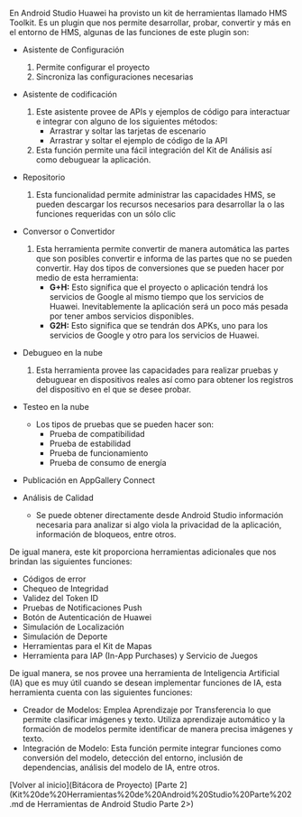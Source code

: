 
En Android Studio Huawei ha provisto un kit de herramientas llamado HMS Toolkit. Es un plugin que nos permite desarrollar, probar, convertir y más en el entorno de HMS, algunas de las funciones de este plugin son:

- Asistente de Configuración
	1. Permite configurar el proyecto
	2. Sincroniza las configuraciones necesarias

- Asistente de codificación
	1. Este asistente provee de APIs y ejemplos de código para interactuar e integrar con alguno de los siguientes métodos:
		- Arrastrar y soltar las tarjetas de escenario
		- Arrastrar y soltar el ejemplo de código de la API
	2. Esta función permite una fácil integración del Kit de Análisis así como debuguear la aplicación.

- Repositorio
	1. Esta funcionalidad permite administrar las capacidades HMS, se pueden descargar los recursos necesarios para desarrollar la o las funciones requeridas con un sólo clic

- Conversor o Convertidor
	1. Esta herramienta permite convertir de manera automática las partes que son posibles convertir e informa de las partes que no se pueden convertir. Hay dos tipos de conversiones que se pueden hacer por medio de esta herramienta:
		- **G+H:** Esto significa que el proyecto o aplicación tendrá los servicios de Google al mismo tiempo que los servicios de Huawei. Inevitablemente la aplicación será un poco más pesada por tener ambos servicios disponibles.
		- **G2H:** Esto significa que se tendrán dos APKs, uno para los servicios de Google y otro para los servicios de Huawei.

- Debugueo en la nube
	1. Esta herramienta provee las capacidades para realizar pruebas y debuguear en dispositivos reales así como para obtener los registros del dispositivo en el que se desee probar.

- Testeo en la nube
	-  Los tipos de pruebas que se pueden hacer son:
		- Prueba de compatibilidad
		- Prueba de estabilidad
		- Prueba de funcionamiento
		- Prueba de consumo de energía

- Publicación en AppGallery Connect
- Análisis de Calidad
	- Se puede obtener directamente desde Android Studio información necesaria para analizar si algo viola la privacidad de la aplicación, información de bloqueos, entre otros.

De igual manera, este kit proporciona herramientas adicionales que nos brindan las siguientes funciones:

- Códigos de error
- Chequeo de Integridad
- Validez del Token ID
- Pruebas de Notificaciones Push
- Botón de Autenticación de Huawei
- Simulación de Localización
- Simulación de Deporte
- Herramientas para el Kit de Mapas
- Herramienta para IAP (In-App Purchases) y Servicio de Juegos

De igual manera, se nos provee una herramienta de Inteligencia Artificial (IA) que es muy útil cuando se desean implementar funciones de IA, esta herramienta cuenta con las siguientes funciones:

- Creador de Modelos: Emplea Aprendizaje por Transferencia lo que permite clasificar imágenes y texto. Utiliza aprendizaje automático y la formación de modelos permite identificar de manera precisa imágenes y texto.
- Integración de Modelo: Esta función permite integrar funciones como conversión del modelo, detección del entorno, inclusión de dependencias, análisis del modelo de IA, entre otros.


[Volver al inicio](Bitácora de Proyecto)
[Parte 2](Kit%20de%20Herramientas%20de%20Android%20Studio%20Parte%202.md de Herramientas de Android Studio Parte 2>)

